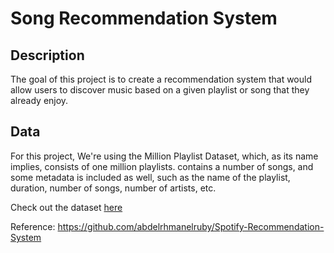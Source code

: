 # Song Recommendation System

## Description
The goal of this project is to create a recommendation system that would allow users to discover music based on a given playlist or song that they already enjoy. 

## Data
For this project, We're using the Million Playlist Dataset, which, as its name implies, consists of one million playlists.
contains a number of songs, and some metadata is included as well, such as the name of the playlist, duration, number of songs, number of artists, etc.

Check out the dataset [here](https://www.aicrowd.com/challenges/spotify-million-playlist-dataset-challenge)

Reference:
https://github.com/abdelrhmanelruby/Spotify-Recommendation-System

